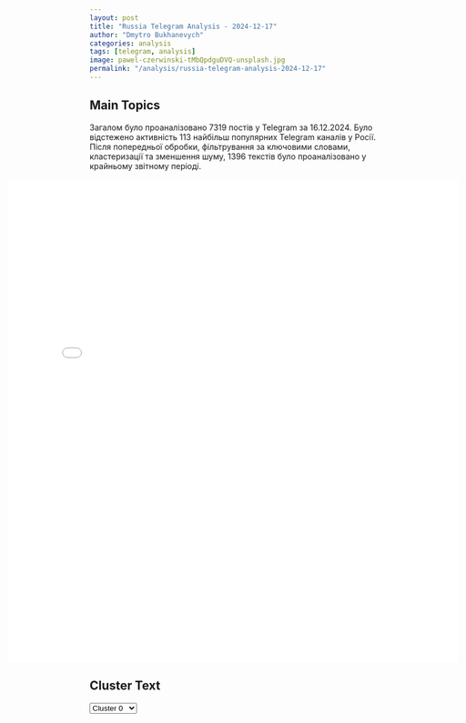 ```yaml
---
layout: post
title: "Russia Telegram Analysis - 2024-12-17"
author: "Dmytro Bukhanevych"
categories: analysis
tags: [telegram, analysis]
image: pawel-czerwinski-tMbQpdguDVQ-unsplash.jpg
permalink: "/analysis/russia-telegram-analysis-2024-12-17"
---
```


<style>
    /* Adjusting iframe-container styles */
    .wide-iframe-container {
        width: calc(100% + 30vw);  /* Extending the width */
        margin-left: -15vw;       /* Negative margin to push to the left */
        overflow: hidden;         /* In case the iframe content spills over */
    }

    .wide-iframe-container iframe {
        width: 100%;  /* Making the iframe take the full width of its container */
        border: none; /* Removing any borders from the iframe */
    }

    /* Toggle mechanism */
    .hidden {
        display: none;
    }
    
    .show-content-target:checked + .show-content {
        display: block;
    }
</style>

<h2>Main Topics</h2>
<p>Загалом було проаналізовано 7319 постів у Telegram за 16.12.2024. Було відстежено активність 113 найбільш популярних Telegram каналів у Росії. Після попередньої обробки, фільтрування за ключовими словами, кластеризації та зменшення шуму, 1396 текстів було проаналізовано у крайньому звітному періоді.</p>
<!-- Embedding Main Plotly Visualization -->
<div class="wide-iframe-container">
    <iframe src="{{site.baseurl}}/visualizations/2024-12-17/fig_topics_time.html" height="850"></iframe>
</div>


<h2>Cluster Text</h2>

<!-- Dropdown to select a cluster -->
<select id="clusterSelector" onchange="displayClusterText()">
<option value="0">Cluster 0</option><option value="1">Cluster 1</option><option value="2">Cluster 2</option><option value="3">Cluster 3</option><option value="4">Cluster 4</option><option value="5">Cluster 5</option><option value="6">Cluster 6</option><option value="7">Cluster 7</option><option value="8">Cluster 8</option><option value="9">Cluster 9</option><option value="10">Cluster 10</option><option value="11">Cluster 11</option><option value="12">Cluster 12</option><option value="13">Cluster 13</option><option value="14">Cluster 14</option><option value="15">Cluster 15</option><option value="16">Cluster 16</option>
</select>

<!-- Display area for the selected cluster's text -->
<div id="clusterTextDisplay" class="hidden"></div>

<script type="text/javascript">
    var clusterDetails = {"0": "<b>Total Posts:</b> 44<br><b>Date:</b> 2024-12-16 16:28:32+00:00<br><b>Author:</b> mig41<br><b>Link:</b> https://t.me/s/mig41/38948<br><b>Subscribers:</b> 502076<br><b>Text:</b> \u0422\u0435\u043a\u0441\u0442: \u0422\u0440\u0430\u043c\u043f \u0437\u0430\u044f\u0432\u0438\u043b, \u0447\u0442\u043e \u0443\u0441\u0435\u0440\u0434\u043d\u043e \u0440\u0430\u0431\u043e\u0442\u0430\u0435\u0442 \u043d\u0430\u0434 \u043f\u0440\u0435\u043a\u0440\u0430\u0449\u0435\u043d\u0438\u0435\u043c \u043a\u043e\u043d\u0444\u043b\u0438\u043a\u0442\u0430 \u043d\u0430 \u0423\u043a\u0440\u0430\u0438\u043d\u0435, \u0438 \"\u043d\u0435\u0431\u043e\u043b\u044c\u0448\u043e\u0439 \u043f\u0440\u043e\u0433\u0440\u0435\u0441\u0441\" \u0443\u0436\u0435 \u0434\u043e\u0441\u0442\u0438\u0433\u043d\u0443\u0442\ud83d\ude40\ud83d\ude40\ud83d\ude40\u23fa\u041e\u0441\u0442\u043e\u0440\u043e\u0436\u043d\u043e, \u043f\u043b\u0430\u043d\u0438\u0440\u0443\u0435\u043c \u0431\u0443\u0434\u0443\u0449\u0435\u0435! \u041c\u0418\u0413 \u0420\u043e\u0441\u0441\u0438\u0438. \u041f\u043e\u0434\u043f\u0438\u0441\u0430\u0442\u044c\u0441\u044f", "1": "<b>Total Posts:</b> 31<br><b>Date:</b> 2024-12-16 11:55:15+00:00<br><b>Author:</b> tvrain<br><b>Link:</b> https://t.me/s/tvrain/84062<br><b>Subscribers:</b> 468995<br><b>Text:</b> \u0422\u0435\u043a\u0441\u0442: \u0412\u043a\u043b\u044e\u0447\u0430\u0439\u0442\u0435 \u043d\u043e\u0432\u043e\u0441\u0442\u0438 \u0441 \u042d\u0434\u0443\u0430\u0440\u0434\u043e\u043c \u0411\u0443\u0440\u043c\u0438\u0441\u0442\u0440\u043e\u0432\u044b\u043c. \u0412 \u044d\u0442\u043e\u043c \u0432\u044b\u043f\u0443\u0441\u043a\u0435:\ud83d\udd39\u0412\u043e\u0439\u0441\u043a\u0430 \u041a\u041d\u0414\u0420 \u0432\u0441\u0442\u0443\u043f\u0438\u043b\u0438 \u0432 \u0431\u043e\u0438 \u0432 \u041a\u0443\u0440\u0441\u043a\u043e\u0439 \u043e\u0431\u043b\u0430\u0441\u0442\u0438 \u0438 \u043f\u043e\u043d\u0435\u0441\u043b\u0438 \u0442\u044f\u0436\u0435\u043b\u044b\u0435 \u043f\u043e\u0442\u0435\u0440\u0438. \ud83d\udd39\u0417\u0430 \u043d\u0435\u0441\u043a\u043e\u043b\u044c\u043a\u043e \u0434\u043d\u0435\u0439 \u0420\u043e\u0441\u0441\u0438\u044f \u0432\u044b\u0432\u0435\u043b\u0430 \u0438\u0437 \u0421\u0438\u0440\u0438\u0438 \u043d\u0435 \u043c\u0435\u043d\u0435\u0435 \u0447\u0435\u0442\u044b\u0440\u0435\u0445\u0441\u043e\u0442 \u0432\u043e\u0435\u043d\u043d\u044b\u0445.\ud83d\udd39\u041f\u0443\u0442\u0438\u043d \u043f\u043e\u0432\u044b\u0441\u0438\u043b \u0441\u0443\u0434\u044c\u044e, \u043a\u043e\u0442\u043e\u0440\u044b\u0439 \u043e\u0442\u043a\u043b\u043e\u043d\u044f\u043b \u0438\u0441\u043a\u0438 \u041d\u0430\u0432\u0430\u043b\u044c\u043d\u043e\u0433\u043e.\ud83d\udd39\u041c\u0438\u043d\u0437\u0434\u0440\u0430\u0432 \u043f\u043e\u043e\u0431\u0435\u0449\u0430\u043b \u0440\u043e\u0441\u0441\u0438\u044f\u043d\u0430\u043c \u0431\u0435\u0441\u043f\u043b\u0430\u0442\u043d\u0443\u044e \u0432\u0430\u043a\u0446\u0438\u043d\u0443 \u043e\u0442 \u0440\u0430\u043a\u0430.\u041f\u043e\u0434\u043a\u043b\u044e\u0447\u0430\u0439\u0442\u0435\u0441\u044c!", "2": "<b>Total Posts:</b> 592<br><b>Date:</b> 2024-12-16 21:14:45+00:00<br><b>Author:</b> rvvoenkor<br><b>Link:</b> https://t.me/s/RVvoenkor/82817<br><b>Subscribers:</b> 1643919<br><b>Text:</b> \u0422\u0435\u043a\u0441\u0442: \u203c\ufe0f\ud83c\uddf7\ud83c\uddfa\ud83c\uddfa\ud83c\udde6\u041d\u0430 \u041a\u0443\u0440\u0430\u0445\u043e\u0432\u0441\u043a\u043e\u043c \u043d\u0430\u043f\u0440\u0430\u0432\u043b\u0435\u043d\u0438\u0438 \u0443 \u0412\u0421\u0423 \"\u043e\u0434\u0438\u043d \u043a\u043e\u0442\u0435\u043b \u0437\u0430 \u0434\u0440\u0443\u0433\u0438\u043c\" \u0438\u0437-\u0437\u0430 \u043b\u0436\u0438 \u0438 \u0442\u0443\u043f\u043e\u0441\u0442\u0438 \u043a\u043e\u043c\u0430\u043d\u0434\u0438\u0440\u043e\u0432\u25aa\ufe0f\u042d\u0442\u043e \u043f\u0440\u043e\u0438\u0441\u0445\u043e\u0434\u0438\u0442 \u0438\u0437-\u0437\u0430 \"\u0441\u043e\u0432\u0435\u0442\u0441\u043a\u043e\u0433\u043e \u043d\u0430\u0440\u0440\u0430\u0442\u0438\u0432\u0430 \"\u0441\u0442\u043e\u044f\u0442\u044c \u0434\u043e \u043a\u043e\u043d\u0446\u0430\" \u0438 \u043d\u0435\u0436\u0435\u043b\u0430\u043d\u0438\u044f \u043a\u043e\u043c\u0430\u043d\u0434\u0438\u0440\u043e\u0432 \u043d\u0430 \u043c\u0435\u0441\u0442\u0430\u0445 \u0434\u043e\u043a\u043b\u0430\u0434\u044b\u0432\u0430\u0442\u044c \u043d\u0430\u0432\u0435\u0440\u0445 \u043e \u0440\u0435\u0430\u043b\u044c\u043d\u043e\u0439 \u043e\u0431\u0441\u0442\u0430\u043d\u043e\u0432\u043a\u0435, \u043f\u0438\u0448\u0443\u0442 \u0412\u0421\u0423\u0448\u043d\u0438\u043a\u0438.\u25aa\ufe0f\u041e\u0444\u0438\u0446\u0435\u0440 \u0412\u0421\u0423 \u0441 \u043f\u043e\u0437\u044b\u0432\u043d\u044b\u043c \u0410\u043b\u0435\u043a\u0441 \u043f\u0438\u0448\u0435\u0442, \u0447\u0442\u043e\u00a0\u0443\u043a\u0440\u0430\u0438\u043d\u0441\u043a\u0438\u0435 \u0432\u043e\u0439\u0441\u043a\u0430 \u0435\u0449\u0435 \"\u043d\u0435 \u0443\u0441\u043f\u0435\u043b\u0438 \u0442\u043e\u043b\u043a\u043e\u043c \u0437\u0430\u0432\u0435\u0440\u0448\u0438\u0442\u044c \u0432\u044b\u0432\u043e\u0434 \u043f\u043e\u0434\u0440\u0430\u0437\u0434\u0435\u043b\u0435\u043d\u0438\u0439 \u0438\u0437 \u0440\u0430\u0439\u043e\u043d\u0430 \u0423\u0441\u043f\u0435\u043d\u043e\u0432\u043a\u0438\", \u043a\u0430\u043a \u0440\u0443\u0441\u0441\u043a\u0438\u0435 \u0443\u0436\u0435 \u043f\u044b\u0442\u0430\u044e\u0442\u0441\u044f \u0432\u0437\u044f\u0442\u044c \u0432\u0435\u0441\u044c \u0440\u0430\u0439\u043e\u043d \u041a\u0443\u0440\u0430\u0445\u043e\u0432\u043e \u0432 \u043e\u043a\u0440\u0443\u0436\u0435\u043d\u0438\u0435.\u25aa\ufe0f\u041f\u043e \u0435\u0433\u043e \u0434\u0430\u043d\u043d\u044b\u043c, \u0412\u0421  \u0443\u0436\u0435 \u0437\u0430\u043a\u0440\u0435\u043f\u0438\u043b\u0438\u0441\u044c \u0432 \u0440\u0430\u0439\u043e\u043d\u0435 \u0421\u0443\u0445\u0438\u0445 \u042f\u043b\u043e\u0432 \u0438 \u0417\u0435\u043b\u0435\u043d\u043e\u0432\u043a\u0438, \u0430 \u0434\u0430\u043b\u044c\u0448\u0435 \u043f\u043e\u043f\u044b\u0442\u0430\u044e\u0442\u0441\u044f \u043f\u0435\u0440\u0435\u0440\u0435\u0437\u0430\u0442\u044c \u0433\u043b\u0430\u0432\u043d\u0443\u044e \u0442\u0440\u0430\u0441\u0441\u0443 \u043d\u0430 \u041a\u0443\u0440\u0430\u0445\u043e\u0432\u043e - \u0432 \u0440\u0430\u0439\u043e\u043d\u0435 \u0441\u0435\u043b\u0430 \u0423\u043b\u0430\u043a\u043b\u044b.\u2796\"\u0415\u0441\u043b\u0438 \u0438\u043c \u044d\u0442\u043e \u0443\u0434\u0430\u0441\u0442\u0441\u044f, \u0442\u043e \u0433\u0440\u0443\u043f\u043f\u0438\u0440\u043e\u0432\u043a\u0430 \u0432\u043e\u0439\u0441\u043a \u043f\u043e\u0434 \u041a\u0443\u0440\u0430\u0445\u043e\u0432\u043e \u043d\u0435 \u0431\u0443\u0434\u0435\u0442 \u0438\u043c\u0435\u0442\u044c \u043d\u043e\u0440\u043c\u0430\u043b\u044c\u043d\u044b\u0445 \u043f\u0443\u0442\u0435\u0439 \u0441\u043e\u043e\u0431\u0449\u0435\u043d\u0438\u044f. \u0422\u043e\u043b\u044c\u043a\u043e \u043f\u043e\u043b\u0435\u0432\u044b\u043c\u0438 \u0434\u043e\u0440\u043e\u0433\u0430\u043c\u0438, \u0447\u0442\u043e \u0443\u0436\u0435 \u0443\u0441\u043b\u043e\u0436\u043d\u0438\u0442 \u043e\u0431\u0441\u0442\u0430\u043d\u043e\u0432\u043a\u0443\", - \u043f\u0438\u0448\u0435\u0442 \u0410\u043b\u0435\u043a\u0441.\u2796\u0411\u043e\u0435\u0432\u0438\u043a 24 \u041e\u0428\u0411 \u0421. \u0411\u0443\u043d\u044f\u0442\u043e\u0432 \u043f\u0438\u0448\u0435\u0442, \u0447\u0442\u043e \"\u0434\u0435\u043b\u043e \u043d\u0435 \u0442\u043e\u043b\u044c\u043a\u043e \u0432 \u0432\u044b\u0441\u0448\u0435\u043c \u043a\u043e\u043c\u0430\u043d\u0434\u043e\u0432\u0430\u043d\u0438\u0438 \u0434\u0430\u043d\u043d\u043e\u0433\u043e \u043d\u0430\u043f\u0440\u0430\u0432\u043b\u0435\u043d\u0438\u044f\".\u2796\"\u0415\u0441\u043b\u0438 \u0431\u044b \u043a\u043e\u043c\u0430\u043d\u0434\u0438\u0440\u044b \u0431\u0440\u0438\u0433\u0430\u0434 \u043f\u043e\u0441\u0442\u043e\u044f\u043d\u043d\u043e \u0434\u043e\u043a\u043b\u0430\u0434\u044b\u0432\u0430\u043b\u0438 \u0440\u0435\u0430\u043b\u044c\u043d\u0443\u044e \u0438\u043d\u0444\u043e\u0440\u043c\u0430\u0446\u0438\u044e \u043f\u043e \u043f\u043e\u043b\u043e\u0436\u0435\u043d\u0438\u044e \u0434\u0435\u043b, \u0430 \u043d\u0435 \u0436\u0435\u043b\u0430\u0435\u043c\u0443\u044e, \u0441 \u043d\u0430\u0434\u0435\u0436\u0434\u043e\u0439 \u043d\u0430 \u0432\u043e\u0437\u043e\u0431\u043d\u043e\u0432\u043b\u0435\u043d\u0438\u0435 \u043f\u043e\u0437\u0438\u0446\u0438\u0439, \u043d\u0435 \u0437\u0430\u0433\u043d\u0430\u043b\u0438 \u0431\u044b \u043b\u044e\u0434\u0435\u0439 \u0432 \u0442\u0430\u043a\u043e\u0435 \u043e\u0447\u043a\u043e. \u0418 \u044d\u0442\u043e \u043a\u0430\u0441\u0430\u0435\u0442\u0441\u044f \u043f\u043e\u0447\u0442\u0438 \u0432\u0441\u0435\u0445 \u043d\u0430\u043f\u0440\u0430\u0432\u043b\u0435\u043d\u0438\u0439\", - \u043f\u0438\u0448\u0435\u0442 \u0411\u0443\u043d\u044f\u0442\u043e\u0432.t.me/RVvoenkor", "3": "<b>Total Posts:</b> 170<br><b>Date:</b> 2024-12-16 11:06:23+00:00<br><b>Author:</b> rian_ru<br><b>Link:</b> https://t.me/s/rian_ru/273127<br><b>Subscribers:</b> 3381305<br><b>Text:</b> \u0422\u0435\u043a\u0441\u0442: \u0413\u043b\u0430\u0432\u043d\u044b\u0435 \u0437\u0430\u044f\u0432\u043b\u0435\u043d\u0438\u044f \u041f\u0443\u0442\u0438\u043d\u0430 \u043d\u0430 \u043a\u043e\u043b\u043b\u0435\u0433\u0438\u0438 \u041c\u0438\u043d\u043e\u0431\u043e\u0440\u043e\u043d\u044b \u0420\u043e\u0441\u0441\u0438\u0438:\u25aa\ufe0f\u0420\u043e\u0441\u0441\u0438\u0439\u0441\u043a\u0438\u0435 \u0432\u043e\u0435\u043d\u043d\u044b\u0435 \u0437\u0430 2024 \u0433\u043e\u0434 \u043e\u0441\u0432\u043e\u0431\u043e\u0434\u0438\u043b\u0438 \u0432 \u0445\u043e\u0434\u0435 \u0421\u0412\u041e 189 \u043d\u0430\u0441\u0435\u043b\u0435\u043d\u043d\u044b\u0445 \u043f\u0443\u043d\u043a\u0442\u043e\u0432, \u0432\u043b\u0430\u0434\u0435\u044e\u0442 \u0441\u0442\u0440\u0430\u0442\u0435\u0433\u0438\u0447\u0435\u0441\u043a\u043e\u0439 \u0438\u043d\u0438\u0446\u0438\u0430\u0442\u0438\u0432\u043e\u0439 \u043f\u043e \u043b\u0438\u043d\u0438\u0438 \u0431\u043e\u0435\u0432\u043e\u0433\u043e \u0441\u043e\u043f\u0440\u0438\u043a\u043e\u0441\u043d\u043e\u0432\u0435\u043d\u0438\u044f.\u25aa\ufe0f\u0421\u0428\u0410 \u043f\u0440\u043e\u0434\u043e\u043b\u0436\u0430\u044e\u0442 \u043d\u0430\u043a\u0430\u0447\u0438\u0432\u0430\u0442\u044c \u043a\u0438\u0435\u0432\u0441\u043a\u0438\u0439 \u0440\u0435\u0436\u0438\u043c \u043e\u0440\u0443\u0436\u0438\u0435\u043c \u0438 \u0434\u0435\u043d\u044c\u0433\u0430\u043c\u0438, \u0417\u0430\u043f\u0430\u0434 \u0434\u043e\u0432\u043e\u0434\u0438\u0442 \u0420\u043e\u0441\u0441\u0438\u044e \u0434\u043e \u043a\u0440\u0430\u0441\u043d\u043e\u0439 \u0447\u0435\u0440\u0442\u044b, \u041c\u043e\u0441\u043a\u0432\u0430 \u043d\u0435 \u043c\u043e\u0436\u0435\u0442 \u043d\u0430 \u044d\u0442\u043e \u043d\u0435 \u043e\u0442\u0432\u0435\u0447\u0430\u0442\u044c.\u25aa\ufe0f\u041c\u043e\u0441\u043a\u0432\u0430 \u043d\u0435 \u0431\u0440\u044f\u0446\u0430\u0435\u0442 \u044f\u0434\u0435\u0440\u043d\u044b\u043c \u043e\u0440\u0443\u0436\u0438\u0435\u043c, \u043d\u0430 \u0417\u0430\u043f\u0430\u0434\u0435 \u043f\u0443\u0433\u0430\u044e\u0442 \u0441\u0432\u043e\u0435 \u043d\u0430\u0441\u0435\u043b\u0435\u043d\u0438\u0435 \u043c\u0438\u0444\u0438\u0447\u0435\u0441\u043a\u0438\u043c\u0438 \u0437\u0430\u044f\u0432\u043b\u0435\u043d\u0438\u044f\u043c\u0438, \u0447\u0442\u043e \u0420\u043e\u0441\u0441\u0438\u044f \u044f\u043a\u043e\u0431\u044b \u043f\u043b\u0430\u043d\u0438\u0440\u0443\u0435\u0442 \u043d\u0430\u043f\u0430\u0434\u0430\u0442\u044c \u043d\u0430 \u043a\u043e\u0433\u043e-\u0442\u043e.\u25aa\ufe0f\u0420\u043e\u0441\u0441\u0438\u044f \u0441\u043d\u0438\u043c\u0435\u0442 \u0441 \u0441\u0435\u0431\u044f \u0434\u043e\u0431\u0440\u043e\u0432\u043e\u043b\u044c\u043d\u044b\u0435 \u043e\u0433\u0440\u0430\u043d\u0438\u0447\u0435\u043d\u0438\u044f \u043f\u043e \u0440\u0430\u0437\u043c\u0435\u0449\u0435\u043d\u0438\u044e \u0420\u0421\u041c\u0414, \u0435\u0441\u043b\u0438 \u0421\u0428\u0410 \u043f\u0440\u0438\u0441\u0442\u0443\u043f\u044f\u0442 \u043a \u0440\u0430\u0437\u0432\u0435\u0440\u0442\u044b\u0432\u0430\u043d\u0438\u044e \u0442\u0430\u043a\u0438\u0445 \u0441\u0438\u0441\u0442\u0435\u043c.\u25aa\ufe0f\u0420\u043e\u0441\u0441\u0438\u044f \u0432\u044b\u043d\u0443\u0436\u0434\u0435\u043d\u0430 \u043f\u0440\u0438\u043d\u0438\u043c\u0430\u0442\u044c \u0434\u043e\u043f\u043e\u043b\u043d\u0438\u0442\u0435\u043b\u044c\u043d\u044b\u0435 \u043c\u0435\u0440\u044b \u0431\u0435\u0437\u043e\u043f\u0430\u0441\u043d\u043e\u0441\u0442\u0438, \u043d\u043e \u0434\u0435\u043b\u0430\u0435\u0442 \u044d\u0442\u043e \u0430\u043a\u043a\u0443\u0440\u0430\u0442\u043d\u043e \u0438 \u0432\u0437\u0432\u0435\u0448\u0435\u043d\u043d\u043e.\u25aa\ufe0f\u0421\u0435\u0440\u0438\u0439\u043d\u044b\u0439 \u0432\u044b\u043f\u0443\u0441\u043a \u043a\u043e\u043c\u043f\u043b\u0435\u043a\u0441\u043e\u0432 \"\u041e\u0440\u0435\u0448\u043d\u0438\u043a\" \u0431\u0443\u0434\u0435\u0442 \u043e\u0431\u0435\u0441\u043f\u0435\u0447\u0435\u043d \u0432 \u0431\u043b\u0438\u0436\u0430\u0439\u0448\u0435\u0435 \u0432\u0440\u0435\u043c\u044f.\u25aa\ufe0f\u041d\u0435\u0441\u043a\u043e\u043b\u044c\u043a\u043e \u0442\u044b\u0441\u044f\u0447 \u0431\u0435\u0441\u043f\u0438\u043b\u043e\u0442\u043d\u0438\u043a\u043e\u0432 \u043f\u043e\u0441\u0442\u0443\u043f\u0430\u044e\u0442 \u0435\u0436\u0435\u0434\u043d\u0435\u0432\u043d\u043e \u0432 \u0440\u043e\u0441\u0441\u0438\u0439\u0441\u043a\u0438\u0435 \u0432\u043e\u0439\u0441\u043a\u0430, \u0430 \u043a\u043e\u043d\u0442\u0440\u0430\u043a\u0442 \u043e \u0432\u043e\u0435\u043d\u043d\u043e\u0439 \u0441\u043b\u0443\u0436\u0431\u0435 \u0435\u0436\u0435\u0434\u043d\u0435\u0432\u043d\u043e \u0432 2024 \u043f\u043e\u0434\u043f\u0438\u0441\u044b\u0432\u0430\u044e\u0442 \u0431\u043e\u043b\u0435\u0435 \u0442\u044b\u0441\u044f\u0447\u0438 \u0447\u0435\u043b\u043e\u0432\u0435\u043a.", "4": "<b>Total Posts:</b> 21<br><b>Date:</b> 2024-12-16 17:16:48+00:00<br><b>Author:</b> bbbreaking<br><b>Link:</b> https://t.me/s/bbbreaking/196294<br><b>Subscribers:</b> 1842277<br><b>Text:</b> \u0422\u0435\u043a\u0441\u0442: \u26a1\ufe0f\u0422\u0440\u0430\u043c\u043f \u0437\u0430\u044f\u0432\u0438\u043b, \u0447\u0442\u043e \u043d\u0435 \u043f\u0440\u0438\u0433\u043b\u0430\u0441\u0438\u043b \u0417\u0435\u043b\u0435\u043d\u0441\u043a\u043e\u0433\u043e \u043d\u0430 \u0441\u0432\u043e\u044e \u0438\u043d\u0430\u0443\u0433\u0443\u0440\u0430\u0446\u0438\u044e \u0432 \u044f\u043d\u0432\u0430\u0440\u0435 2025 \u0433\u043e\u0434\u0430\"\u041d\u0435\u0442, \u044f \u043d\u0435 \u043f\u0440\u0438\u0433\u043b\u0430\u0448\u0430\u043b\", - \u0441\u043e\u043e\u0431\u0449\u0438\u043b \u043e\u043d \u0436\u0443\u0440\u043d\u0430\u043b\u0438\u0441\u0442\u0430\u043c \u043d\u0430 \u043f\u0440\u0435\u0441\u0441-\u043a\u043e\u043d\u0444\u0435\u0440\u0435\u043d\u0446\u0438\u0438, \u0433\u043e\u0432\u043e\u0440\u044f \u043e \u043f\u0440\u0438\u0433\u043b\u0430\u0448\u0435\u043d\u0438\u0438 \u0417\u0435\u043b\u0435\u043d\u0441\u043a\u043e\u0433\u043e \u043d\u0430 \u0438\u043d\u0430\u0443\u0433\u0443\u0440\u0430\u0446\u0438\u044e. \u0422\u0440\u0430\u043c\u043f \u0434\u043e\u0431\u0430\u0432\u0438\u043b, \u0447\u0442\u043e, \u0435\u0441\u043b\u0438 \u0417\u0435\u043b\u0435\u043d\u0441\u043a\u0438\u0439 \u0445\u043e\u0447\u0435\u0442 \u043f\u0440\u0438\u0441\u0443\u0442\u0441\u0442\u0432\u043e\u0432\u0430\u0442\u044c \u043d\u0430 \u043c\u0435\u0440\u043e\u043f\u0440\u0438\u044f\u0442\u0438\u0438, \u043a\u043e\u0442\u043e\u0440\u043e\u0435 \u043f\u0440\u043e\u0439\u0434\u0435\u0442 20 \u044f\u043d\u0432\u0430\u0440\u044f \u0432 \u0430\u043c\u0435\u0440\u0438\u043a\u0430\u043d\u0441\u043a\u043e\u0439 \u0441\u0442\u043e\u043b\u0438\u0446\u0435, \u0442\u043e \u043c\u043e\u0436\u0435\u0442 \u043f\u0440\u0438\u0435\u0445\u0430\u0442\u044c.", "5": "<b>Total Posts:</b> 32<br><b>Date:</b> 2024-12-16 10:01:01+00:00<br><b>Author:</b> meduzalive<br><b>Link:</b> https://t.me/s/meduzalive/118642<br><b>Subscribers:</b> 1269750<br><b>Text:</b> \u0422\u0435\u043a\u0441\u0442: \u0415\u0432\u0440\u043e\u0441\u043e\u044e\u0437 \u043f\u0440\u0438\u043d\u044f\u043b 15-\u0439 \u043f\u0430\u043a\u0435\u0442 \u0441\u0430\u043d\u043a\u0446\u0438\u0439 \u043f\u0440\u043e\u0442\u0438\u0432 \u0420\u043e\u0441\u0441\u0438\u0438 \u041e\u0433\u0440\u0430\u043d\u0438\u0447\u0435\u043d\u0438\u044f \u0432\u0432\u0435\u0434\u0435\u043d\u044b \u043f\u0440\u043e\u0442\u0438\u0432 54 \u0444\u0438\u0437\u0438\u0447\u0435\u0441\u043a\u0438\u0445 \u0438 30 \u044e\u0440\u0438\u0434\u0438\u0447\u0435\u0441\u043a\u0438\u0445 \u043b\u0438\u0446 \u2014 \u0432 \u0442\u043e\u043c \u0447\u0438\u0441\u043b\u0435 \u043f\u0440\u043e\u0442\u0438\u0432 \u0434\u0432\u0443\u0445 \u0432\u044b\u0441\u043e\u043a\u043e\u043f\u043e\u0441\u0442\u0430\u0432\u043b\u0435\u043d\u043d\u044b\u0445 \u0447\u0438\u043d\u043e\u0432\u043d\u0438\u043a\u043e\u0432 \u0438\u0437 \u041a\u041d\u0414\u0420. \u041d\u043e\u0432\u044b\u0435 \u0441\u0430\u043d\u043a\u0446\u0438\u0438 \u043f\u0440\u0438\u0437\u0432\u0430\u043d\u044b \u0440\u0435\u0448\u0438\u0442\u044c \u043f\u0440\u043e\u0431\u043b\u0435\u043c\u0443 \u043e\u0431\u0445\u043e\u0434\u0430 \u043f\u0440\u0435\u0434\u044b\u0434\u0443\u0449\u0438\u0445 \u043e\u0433\u0440\u0430\u043d\u0438\u0447\u0435\u043d\u0438\u0439 \u0415\u0421 \u0438 \u043d\u0430\u043f\u0440\u0430\u0432\u043b\u0435\u043d\u044b \u043d\u0430 \u0442\u0435\u043d\u0435\u0432\u043e\u0439 \u0444\u043b\u043e\u0442 \u0440\u043e\u0441\u0441\u0438\u0439\u0441\u043a\u0438\u0445 \u0442\u0430\u043d\u043a\u0435\u0440\u043e\u0432 (\u0432 15-\u0439 \u043f\u0430\u043a\u0435\u0442 \u0432\u043e\u0448\u043b\u0438 52 \u0441\u0443\u0434\u043d\u0430) \u0438 \u043e\u0441\u043b\u0430\u0431\u043b\u0435\u043d\u0438\u0435 \u0432\u043e\u0435\u043d\u043d\u043e-\u043f\u0440\u043e\u043c\u044b\u0448\u043b\u0435\u043d\u043d\u043e\u0433\u043e \u043a\u043e\u043c\u043f\u043b\u0435\u043a\u0441\u0430 \u0420\u0424, \u0437\u0430\u044f\u0432\u0438\u043b \u0441\u043e\u0432\u0435\u0442 \u0415\u0432\u0440\u043e\u0441\u043e\u044e\u0437\u0430. \u0412\u043f\u0435\u0440\u0432\u044b\u0435 \u043f\u043e\u0434 \u0441\u0430\u043d\u043a\u0446\u0438\u0438 \u043f\u043e\u043f\u0430\u043b\u0438 \u043f\u043e\u0441\u0442\u0430\u0432\u0449\u0438\u043a\u0438 \u043a\u043e\u043c\u043f\u043e\u043d\u0435\u043d\u0442\u043e\u0432 \u0434\u043b\u044f \u0431\u0435\u0441\u043f\u0438\u043b\u043e\u0442\u043d\u0438\u043a\u043e\u0432 \u0438\u0437 \u041a\u0438\u0442\u0430\u044f. \u0412 \u0441\u043f\u0438\u0441\u043e\u043a \u0432\u043a\u043b\u044e\u0447\u0438\u043b\u0438 \u0442\u0430\u043a\u0436\u0435 \u043e\u0440\u0433\u0430\u043d\u0438\u0437\u0430\u0446\u0438\u0438 \u0438\u0437 \u0418\u043d\u0434\u0438\u0438, \u0418\u0440\u0430\u043d\u0430, \u041e\u0410\u042d \u0438 \u0421\u0435\u0440\u0431\u0438\u0438.", "6": "<b>Total Posts:</b> 15<br><b>Date:</b> 2024-12-16 11:36:06+00:00<br><b>Author:</b> rian_ru<br><b>Link:</b> https://t.me/s/rian_ru/273134<br><b>Subscribers:</b> 3381305<br><b>Text:</b> \u0422\u0435\u043a\u0441\u0442: \u2757\ufe0f\u041f\u0443\u0442\u0438\u043d \u0441\u0447\u0438\u0442\u0430\u0435\u0442 \u0441\u043d\u0438\u0436\u0435\u043d\u0438\u0435 \u043c\u043e\u0431\u0438\u043b\u0438\u0437\u0430\u0446\u0438\u043e\u043d\u043d\u043e\u0433\u043e \u0432\u043e\u0437\u0440\u0430\u0441\u0442\u0430 \u043d\u0430 \u0423\u043a\u0440\u0430\u0438\u043d\u0435 \u0434\u043e 18 \u043b\u0435\u0442 \u0432\u043e\u0437\u043c\u043e\u0436\u043d\u044b\u043c \u0438 \u043f\u0440\u0435\u0441\u0442\u0443\u043f\u043d\u044b\u043c.\u0421\u0438\u0442\u0443\u0430\u0446\u0438\u044e \u043d\u0430 \u043f\u043e\u043b\u0435 \u0431\u043e\u044f \u0442\u0430\u043a\u043e\u0439 \u0448\u0430\u0433 \u041a\u0438\u0435\u0432\u0430, \u043f\u043e \u043c\u043d\u0435\u043d\u0438\u044e \u043f\u0440\u0435\u0437\u0438\u0434\u0435\u043d\u0442\u0430 \u0420\u043e\u0441\u0441\u0438\u0438, \u043d\u0435 \u043f\u043e\u043c\u0435\u043d\u044f\u0435\u0442.", "7": "<b>Total Posts:</b> 51<br><b>Date:</b> 2024-12-16 11:22:18+00:00<br><b>Author:</b> epoddubny<br><b>Link:</b> https://t.me/s/epoddubny/21901<br><b>Subscribers:</b> 736802<br><b>Text:</b> \u0422\u0435\u043a\u0441\u0442: \u041f\u0440\u043e\u0442\u0438\u0432\u043d\u0438\u043a \u043a\u043e\u043d\u0442\u0440\u043e\u043b\u0438\u0440\u0443\u0435\u0442 \u043c\u0435\u043d\u0435\u0435 1% \u0442\u0435\u0440\u0440\u0438\u0442\u043e\u0440\u0438\u0438 \u041b\u041d\u0420 \u0438 25-30% \u0414\u041d\u0420, \u0417\u0430\u043f\u043e\u0440\u043e\u0436\u0441\u043a\u043e\u0439 \u0438 \u0425\u0435\u0440\u0441\u043e\u043d\u0441\u043a\u043e\u0439 \u043e\u0431\u043b\u0430\u0441\u0442\u0435\u0439, - \u0441\u043b\u0435\u0434\u0443\u0435\u0442 \u0438\u0437 \u0437\u0430\u044f\u0432\u043b\u0435\u043d\u0438\u044f \u0433\u043b\u0430\u0432\u044b \u0440\u043e\u0441\u0441\u0438\u0439\u0441\u043a\u043e\u0433\u043e \u041c\u0438\u043d\u043e\u0431\u043e\u0440\u043e\u043d\u044b. \u0411\u0435\u043b\u043e\u0443\u0441\u043e\u0432 \u0437\u0430\u044f\u0432\u0438\u043b, \u0447\u0442\u043e \u0440\u043e\u0441\u0441\u0438\u0439\u0441\u043a\u0438\u0435 \u0432\u043e\u0435\u043d\u043d\u044b\u0435 \u0432 \u0445\u043e\u0434\u0435 \u0421\u0412\u041e \u0432 \u044d\u0442\u043e\u043c \u0433\u043e\u0434\u0443 \u043e\u0441\u0432\u043e\u0431\u043e\u0434\u0438\u043b\u0438 4,5 \u0442\u044b\u0441\u044f\u0447\u0438 \u043a\u0432\u0430\u0434\u0440\u0430\u0442\u043d\u044b\u0445 \u043a\u0438\u043b\u043e\u043c\u0435\u0442\u0440\u043e\u0432. \u2013 \u041f\u043e\u0442\u0435\u0440\u0438 \u0412\u0421\u0423 \u0432 2024 \u0433\u043e\u0434\u0443 \u043f\u0440\u0435\u0432\u044b\u0441\u0438\u043b\u0438 560 \u0442\u044b\u0441\u044f\u0447 \u0432\u043e\u0435\u043d\u043d\u043e\u0441\u043b\u0443\u0436\u0430\u0449\u0438\u0445 \u0443\u0431\u0438\u0442\u044b\u043c\u0438 \u0438 \u0440\u0430\u043d\u0435\u043d\u044b\u043c\u0438, \u0441 \u043d\u0430\u0447\u0430\u043b\u0430 \u0421\u0412\u041e - \u043f\u043e\u0447\u0442\u0438 \u043c\u0438\u043b\u043b\u0438\u043e\u043d \u0447\u0435\u043b\u043e\u0432\u0435\u043a;\u2013 \u0412 \u0412\u0421 \u0420\u0424 \u0441\u0444\u043e\u0440\u043c\u0438\u0440\u0443\u044e\u0442 \u043d\u043e\u0432\u044b\u0439 \u0440\u043e\u0434 \u0432\u043e\u0439\u0441\u043a \u2014 \"\u0432\u043e\u0439\u0441\u043a\u0430 \u0431\u0435\u0441\u043f\u0438\u043b\u043e\u0442\u043d\u044b\u0445 \u0441\u0438\u0441\u0442\u0435\u043c\", \u0437\u0430\u0432\u0435\u0440\u0448\u0430\u0442 \u0438\u0445 \u0441\u043e\u0437\u0434\u0430\u043d\u0438\u0435 \u0443\u0436\u0435 \u0432 \u0442\u0440\u0435\u0442\u044c\u0435\u043c \u043a\u0432\u0430\u0440\u0442\u0430\u043b\u0435 2025 \u0433\u043e\u0434\u0430; \u2013 \u0421\u0440\u0435\u0434\u0441\u0442\u0432\u0430 \u043f\u0440\u043e\u0442\u0438\u0432\u043e\u0432\u043e\u0437\u0434\u0443\u0448\u043d\u043e\u0439 \u043e\u0431\u043e\u0440\u043e\u043d\u044b \u0432 \u0445\u043e\u0434\u0435 \u0441\u043f\u0435\u0446\u043e\u043f\u0435\u0440\u0430\u0446\u0438\u0438 \u043f\u043e\u043a\u0430\u0437\u0430\u043b\u0438 \u0432\u044b\u0441\u043e\u043a\u0443\u044e \u044d\u0444\u0444\u0435\u043a\u0442\u0438\u0432\u043d\u043e\u0441\u0442\u044c, \u0432 \u0442\u0435\u043a\u0443\u0449\u0435\u043c \u0433\u043e\u0434\u0443 \u0441\u0431\u0438\u0442\u043e 86 \u0440\u0430\u043a\u0435\u0442 Storm Shadow, 215 \u0410\u0422\u0410CMS;\u2013 \u041f\u043e\u043b\u043e\u0436\u0438\u0442\u0435\u043b\u044c\u043d\u044b\u0439 \u043e\u043f\u044b\u0442 \u0441\u043e\u0437\u0434\u0430\u043d\u0438\u044f \u0441\u0438\u0441\u0442\u0435\u043c\u044b \u041f\u0412\u041e \u0432\u043e\u043a\u0440\u0443\u0433 \u041c\u043e\u0441\u043a\u0432\u044b \u0441\u043b\u0435\u0434\u0443\u0435\u0442 \u0443\u0447\u0435\u0441\u0442\u044c \u043f\u0440\u0438 \u043f\u043e\u0441\u0442\u0440\u043e\u0435\u043d\u0438\u0438 \u0441\u0438\u0441\u0442\u0435\u043c \u0432 \u0434\u0440\u0443\u0433\u0438\u0445 \u0440\u0435\u0433\u0438\u043e\u043d\u0430\u0445;\u2013 \u0414\u043b\u044f \u043e\u0442\u0440\u0430\u0436\u0435\u043d\u0438\u044f \u0443\u0433\u0440\u043e\u0437 \u043e\u0442 \u041d\u0410\u0422\u041e \u0442\u0440\u0435\u0431\u0443\u0435\u0442\u0441\u044f \u0440\u0435\u0448\u0438\u0442\u044c \u0440\u044f\u0434 \u0437\u0430\u0434\u0430\u0447, \u0432 \u0442\u043e\u043c \u0447\u0438\u0441\u043b\u0435 \u0432\u043d\u0435\u0434\u0440\u0438\u0442\u044c \u043d\u043e\u0432\u044b\u0435 \u043f\u043e\u0434\u0445\u043e\u0434\u044b \u043a \u0444\u043e\u0440\u043c\u0438\u0440\u043e\u0432\u0430\u043d\u0438\u044e \u0433\u043e\u0441\u043f\u0440\u043e\u0433\u0440\u0430\u043c\u043c\u044b \u0432\u043e\u043e\u0440\u0443\u0436\u0435\u043d\u0438\u044f. @epoddubny", "8": "<b>Total Posts:</b> 21<br><b>Date:</b> 2024-12-16 10:44:52+00:00<br><b>Author:</b> ostashkonews<br><b>Link:</b> https://t.me/s/OstashkoNews/165403<br><b>Subscribers:</b> 386420<br><b>Text:</b> \u0422\u0435\u043a\u0441\u0442: \ud83c\uddf7\ud83c\uddfa \u0428\u0442\u0430\u0442\u043d\u0430\u044f \u0447\u0438\u0441\u043b\u0435\u043d\u043d\u043e\u0441\u0442\u044c \u0412\u0421 \u0420\u0424 \u043f\u043e\u0432\u044b\u0448\u0435\u043d\u0430 \u0434\u043e 1,5 \u043c\u043b\u043d \u0432\u043e\u0435\u043d\u043d\u043e\u0441\u043b\u0443\u0436\u0430\u0449\u0438\u0445 \u2013 \u041f\u0443\u0442\u0438\u043d\u0411\u043e\u043b\u044c\u0448\u0435 \u0442\u044b\u0441\u044f\u0447\u0438 \u0447\u0435\u043b\u043e\u0432\u0435\u043a \u0432 \u0434\u0435\u043d\u044c \u043f\u043e\u0441\u0442\u0443\u043f\u0430\u044e\u0442 \u043d\u0430 \u0432\u043e\u0435\u043d\u043d\u0443\u044e \u0441\u043b\u0443\u0436\u0431\u0443 \u043f\u043e \u043a\u043e\u043d\u0442\u0440\u0430\u043a\u0442\u0443, \u043e\u0442\u043c\u0435\u0442\u0438\u043b \u043f\u0440\u0435\u0437\u0438\u0434\u0435\u043d\u0442, \u00ab\u043b\u044e\u0434\u0438 \u0434\u043e\u0431\u0440\u043e\u0432\u043e\u043b\u044c\u043d\u043e \u0438\u0434\u0443\u0442 \u043d\u0430 \u0444\u0440\u043e\u043d\u0442\u00bb.\u041e\u0441\u0442\u0430\u0448\u043a\u043e! \u0412\u0430\u0436\u043d\u043e\u0435 | \u043f\u043e\u0434\u043f\u0438\u0448\u0438\u0441\u044c | #\u0432\u0430\u0436\u043d\u043e\u0435", "9": "<b>Total Posts:</b> 19<br><b>Date:</b> 2024-12-16 10:46:46+00:00<br><b>Author:</b> ejdailyru<br><b>Link:</b> https://t.me/s/ejdailyru/288794<br><b>Subscribers:</b> 571308<br><b>Text:</b> \u0422\u0435\u043a\u0441\u0442: \u0411\u0435\u043b\u043e\u0443\u0441\u043e\u0432 \u0437\u0430\u044f\u0432\u0438\u043b, \u0447\u0442\u043e \u041c\u0438\u043d\u043e\u0431\u043e\u0440\u043e\u043d\u044b \u0420\u0424 \u0434\u043e\u043b\u0436\u043d\u043e \u0431\u044b\u0442\u044c \u0433\u043e\u0442\u043e\u0432\u043e \u043a \u043b\u044e\u0431\u043e\u043c\u0443 \u0440\u0430\u0437\u0432\u0438\u0442\u0438\u044e \u043e\u0431\u0441\u0442\u0430\u043d\u043e\u0432\u043a\u0438, \u0432\u043a\u043b\u044e\u0447\u0430\u044f \u0432\u043e\u0437\u043c\u043e\u0436\u043d\u044b\u0439 \u0432\u043e\u0435\u043d\u043d\u044b\u0439 \u043a\u043e\u043d\u0444\u043b\u0438\u043a\u0442 \u0441 \u041d\u0410\u0422\u041e \u0432 \u0415\u0432\u0440\u043e\u043f\u0435 \u0432 \u0431\u043b\u0438\u0436\u0430\u0439\u0448\u0435\u0435 \u0434\u0435\u0441\u044f\u0442\u0438\u043b\u0435\u0442\u0438\u0435. @ejdailyru", "10": "<b>Total Posts:</b> 27<br><b>Date:</b> 2024-12-16 10:37:15+00:00<br><b>Author:</b> mig41<br><b>Link:</b> https://t.me/s/mig41/38929<br><b>Subscribers:</b> 502076<br><b>Text:</b> \u0422\u0435\u043a\u0441\u0442: \u2757\ufe0f\u0417\u0430\u043f\u0430\u0434 \u0434\u043e\u0432\u043e\u0434\u0438\u0442 \u0420\u043e\u0441\u0441\u0438\u044e \u0434\u043e \u043a\u0440\u0430\u0441\u043d\u043e\u0439 \u0447\u0435\u0440\u0442\u044b, \u043d\u0430 \u044d\u0442\u043e \u041c\u043e\u0441\u043a\u0432\u0430 \u043d\u0435 \u043c\u043e\u0436\u0435\u0442 \u043d\u0435 \u043e\u0442\u0432\u0435\u0447\u0430\u0442\u044c \u2014 \u041f\u0443\u0442\u0438\u043d \u043d\u0430 \u043a\u043e\u043b\u043b\u0435\u0433\u0438\u0438 \u041c\u0438\u043d\u0431\u043e\u0440\u043e\u043d\u044b", "11": "<b>Total Posts:</b> 22<br><b>Date:</b> 2024-12-16 09:09:51+00:00<br><b>Author:</b> rt_russian<br><b>Link:</b> https://t.me/s/rt_russian/224265<br><b>Subscribers:</b> 1018520<br><b>Text:</b> \u0422\u0435\u043a\u0441\u0442: \u0420\u043e\u0441\u0441\u0438\u0439\u0441\u043a\u0438\u0435 \u0432\u043e\u0435\u043d\u043d\u044b\u0435 \u043e\u0441\u0432\u043e\u0431\u043e\u0434\u0438\u043b\u0438 \u043d\u0430\u0441\u0435\u043b\u0451\u043d\u043d\u044b\u0439 \u043f\u0443\u043d\u043a\u0442 \u0415\u043b\u0438\u0437\u0430\u0432\u0435\u0442\u043e\u0432\u043a\u0430 \u0432 \u0414\u041d\u0420 \u2014 \u041c\u0438\u043d\u043e\u0431\u043e\u0440\u043e\u043d\u044b.\ud83d\udfe9 \u041f\u043e\u0434\u043f\u0438\u0441\u0430\u0442\u044c\u0441\u044f | \u041f\u0440\u0438\u0441\u043b\u0430\u0442\u044c \u043d\u043e\u0432\u043e\u0441\u0442\u044c | \u0427\u0438\u0442\u0430\u0442\u044c \u0430\u043d\u0430\u043b\u0438\u0442\u0438\u043a\u0443", "12": "<b>Total Posts:</b> 15<br><b>Date:</b> 2024-12-16 10:31:24+00:00<br><b>Author:</b> ru2ch<br><b>Link:</b> https://t.me/s/ru2ch/130320<br><b>Subscribers:</b> 537337<br><b>Text:</b> \u0422\u0435\u043a\u0441\u0442: \u2757\ufe0f\u0420\u043e\u0441\u0441\u0438\u044f \u0432 2024 \u0433\u043e\u0434\u0443 \u043e\u0441\u0432\u043e\u0431\u043e\u0434\u0438\u043b\u0430 189 \u043d\u0430\u0441\u0435\u043b\u0451\u043d\u043d\u044b\u0445 \u043f\u0443\u043d\u043a\u0442\u043e\u0432 \u0432 \u0440\u0430\u043c\u043a\u0430\u0445 \u0441\u043f\u0435\u0446\u043e\u043f\u0435\u0440\u0430\u0446\u0438\u0438 \u2014 \u041f\u0443\u0442\u0438\u043d", "13": "<b>Total Posts:</b> 30<br><b>Date:</b> 2024-12-16 15:39:01+00:00<br><b>Author:</b> tass_agency<br><b>Link:</b> https://t.me/s/tass_agency/291364<br><b>Subscribers:</b> 500108<br><b>Text:</b> \u0422\u0435\u043a\u0441\u0442: \u25b6 \u0412\u043b\u0430\u0434\u0438\u043c\u0438\u0440 \u041f\u0443\u0442\u0438\u043d \u043f\u0440\u043e\u0432\u043e\u0434\u0438\u0442 \u0432\u0441\u0442\u0440\u0435\u0447\u0443 \u0441 \u043a\u0440\u0443\u043f\u043d\u044b\u043c \u0431\u0438\u0437\u043d\u0435\u0441\u043e\u043c. \u041f\u0440\u0438\u0441\u043e\u0435\u0434\u0438\u043d\u044f\u0439\u0442\u0435\u0441\u044c \u043a \u043d\u0430\u0448\u0435\u0439 \u0442\u0440\u0430\u043d\u0441\u043b\u044f\u0446\u0438\u0438.", "14": "<b>Total Posts:</b> 15<br><b>Date:</b> 2024-12-16 06:31:25+00:00<br><b>Author:</b> bloodysx<br><b>Link:</b> https://t.me/s/bloodysx/41007<br><b>Subscribers:</b> 1160829<br><b>Text:</b> \u0422\u0435\u043a\u0441\u0442: \u0414\u043e\u043b\u0433\u043e\u0435 \u0432\u0440\u0435\u043c\u044f \u043f\u043e\u043b\u0438\u0442\u043e\u043b\u043e\u0433 \u0415\u043a\u0430\u0442\u0435\u0440\u0438\u043d\u0430 \u0428\u0443\u043b\u044c\u043c\u0430\u043d* \u0432\u044b\u0441\u0442\u0443\u043f\u0430\u043b\u0430 \u0441\u0432\u043e\u0435\u0433\u043e \u0440\u043e\u0434\u0430 \u043a\u043e\u043b\u043b\u0435\u043a\u0442\u0438\u0432\u043d\u044b\u043c \u043f\u0441\u0438\u0445\u043e\u0442\u0435\u0440\u0430\u043f\u0435\u0432\u0442\u043e\u043c. \u041e\u043f\u0438\u0441\u044b\u0432\u0430\u044f \u0420\u043e\u0441\u0441\u0438\u044e \u043a\u0430\u043a \u00ab\u0441\u0442\u0440\u0430\u043d\u0443 \u043f\u0435\u0440\u0435\u0445\u043e\u0434\u043d\u043e\u0439 \u0434\u0435\u043c\u043e\u043a\u0440\u0430\u0442\u0438\u0438\u00bb, \u043e\u043d\u0430 \u0443\u043c\u0435\u043b\u0430 \u0432\u043d\u0443\u0448\u0438\u0442\u044c \u043d\u0430\u0434\u0435\u0436\u0434\u0443 \u0434\u0430\u0436\u0435 \u0441\u0430\u043c\u044b\u043c \u0443\u043f\u043e\u0440\u043d\u044b\u043c \u043f\u0435\u0441\u0441\u0438\u043c\u0438\u0441\u0442\u0430\u043c: \u043d\u0438\u0447\u0435\u0433\u043e \u0441\u0442\u0440\u0430\u0448\u043d\u043e\u0433\u043e, \u044d\u0442\u043e \u043f\u0440\u043e\u0431\u043b\u0435\u043c\u044b \u0440\u043e\u0441\u0442\u0430, \u043d\u0435\u0438\u0437\u0431\u0435\u0436\u043d\u044b\u0435 \u043f\u0435\u0440\u0435\u0433\u0438\u0431\u044b \u043d\u0430 \u043c\u0435\u0441\u0442\u0430\u0445, \u0437\u0430\u043f\u0430\u0441\u0438\u0442\u0435\u0441\u044c \u0442\u0435\u0440\u043f\u0435\u043d\u0438\u0435\u043c \u2014 \u0438 \u0420\u043e\u0441\u0441\u0438\u044f \u043e\u0431\u044f\u0437\u0430\u0442\u0435\u043b\u044c\u043d\u043e \u043f\u0440\u0438\u0441\u043e\u0435\u0434\u0438\u043d\u0438\u0442\u0441\u044f \u043a \u043a\u043b\u0443\u0431\u0443 \u0440\u0430\u0437\u0432\u0438\u0442\u044b\u0445 \u0433\u043e\u0441\u0443\u0434\u0430\u0440\u0441\u0442\u0432, \u043e\u0442\u0431\u0440\u043e\u0441\u0438\u0432 \u0432\u0441\u0435 \u0430\u0442\u0430\u0432\u0438\u0437\u043c\u044b \u0438 \u043f\u0435\u0440\u0435\u0436\u0438\u0442\u043a\u0438 \u043f\u0440\u043e\u0448\u043b\u043e\u0433\u043e. \u041d\u043e \u0440\u0435\u0430\u043b\u044c\u043d\u043e\u0441\u0442\u044c, \u043a\u0430\u043a \u043e\u043a\u0430\u0437\u0430\u043b\u043e\u0441\u044c, \u0440\u0435\u0448\u0438\u043b\u0430 \u043f\u043e\u0439\u0442\u0438 \u0441\u0432\u043e\u0438\u043c \u0444\u0435\u0432\u0440\u0430\u043b\u0451\u043c.\u0412 \u043f\u043e\u0441\u043b\u0435\u0434\u043d\u0438\u0439 \u0440\u0430\u0437 \u043c\u044b \u0432\u0441\u0442\u0440\u0435\u0447\u0430\u043b\u0438\u0441\u044c \u0441 \u0415\u043a\u0430\u0442\u0435\u0440\u0438\u043d\u043e\u0439 \u0428\u0443\u043b\u044c\u043c\u0430\u043d \u0432 \u0442\u043e\u043c \u0433\u043e\u0440\u044f\u0447\u0435\u043c \u0444\u0435\u0432\u0440\u0430\u043b\u0435 \u2014 \u0431\u0443\u043a\u0432\u0430\u043b\u044c\u043d\u043e \u0447\u0435\u0440\u0435\u0437 \u043d\u0435\u0441\u043a\u043e\u043b\u044c\u043a\u043e \u0434\u043d\u0435\u0439 \u043f\u043e\u0441\u043b\u0435 \u043d\u0430\u0447\u0430\u043b\u0430 \u0431\u043e\u0435\u0432\u044b\u0445 \u0434\u0435\u0439\u0441\u0442\u0432\u0438\u0439. \u041e\u0431\u0435 \u0442\u043e\u0433\u0434\u0430 \u0431\u044b\u043b\u0438 \u0432 \u0441\u043e\u0441\u0442\u043e\u044f\u043d\u0438\u0438 \u043b\u0451\u0433\u043a\u043e\u0433\u043e \u0448\u043e\u043a\u0430 \u0438 \u0440\u0430\u0441\u0442\u0435\u0440\u044f\u043d\u043d\u043e\u0441\u0442\u0438 \u2014 \u044d\u0442\u043e \u0432\u0438\u0434\u043d\u043e \u0434\u0430\u0436\u0435 \u043f\u043e \u043d\u0430\u0448\u0438\u043c \u043b\u0438\u0446\u0430\u043c, \u043e\u0431\u044f\u0437\u0430\u0442\u0435\u043b\u044c\u043d\u043e \u043f\u0435\u0440\u0435\u0441\u043c\u043e\u0442\u0440\u0438\u0442\u0435 \u0442\u043e \u0438\u043d\u0442\u0435\u0440\u0432\u044c\u044e, \u043a\u043e\u0442\u043e\u0440\u043e\u0435 \u043d\u0430\u0431\u0440\u0430\u043b\u043e \u043f\u043e\u0447\u0442\u0438 9 \u043c\u043b\u043d \u043f\u0440\u043e\u0441\u043c\u043e\u0442\u0440\u043e\u0432. \u00ab\u041f\u0440\u0430\u0432\u044b \u043e\u043a\u0430\u0437\u0430\u043b\u0438\u0441\u044c \u0432\u0441\u0435 \u0433\u043e\u0440\u043e\u0434\u0441\u043a\u0438\u0435 \u0441\u0443\u043c\u0430\u0441\u0448\u0435\u0434\u0448\u0438\u0435!\u00bb \u2014 \u0441 \u0433\u043e\u0440\u044c\u043a\u043e\u0439 \u0438\u0440\u043e\u043d\u0438\u0435\u0439 \u0441\u043a\u0430\u0437\u0430\u043b\u0430 \u0442\u043e\u0433\u0434\u0430 \u0415\u043a\u0430\u0442\u0435\u0440\u0438\u043d\u0430, \u0432\u0441\u0435\u0433\u0434\u0430 \u0441\u0442\u043e\u044f\u0432\u0448\u0430\u044f \u043d\u0430 \u043f\u043e\u0437\u0438\u0446\u0438\u044f\u0445 \u0440\u0430\u0446\u0438\u043e\u043d\u0430\u043b\u0438\u0437\u043c\u0430.\u0420\u0430\u0437\u0433\u043e\u0432\u0430\u0440\u0438\u0432\u0430\u0442\u044c \u0441 \u0415\u043a\u0430\u0442\u0435\u0440\u0438\u043d\u043e\u0439 \u043c\u043d\u0435 \u0432\u0441\u0435\u0433\u0434\u0430 \u043d\u0440\u0430\u0432\u0438\u0442\u0441\u044f, \u043d\u0430 \u044d\u0442\u043e\u0442 \u0440\u0430\u0437 \u043c\u044b \u0432\u0441\u0442\u0440\u0435\u0442\u0438\u043b\u0438\u0441\u044c \u0432 \u0411\u0435\u0440\u043b\u0438\u043d\u0435 \u2014 \u043f\u043e\u0447\u0442\u0438 \u0442\u0440\u0438 \u0433\u043e\u0434\u0430 \u0441\u043f\u0443\u0441\u0442\u044f. \u041c\u043d\u0435 \u0431\u044b\u043b\u043e \u0438\u043d\u0442\u0435\u0440\u0435\u0441\u043d\u043e \u0443\u0437\u043d\u0430\u0442\u044c, \u043f\u0440\u043e\u0434\u043e\u043b\u0436\u0430\u0435\u0442 \u043b\u0438 \u043e\u043d\u0430 \u0441\u0447\u0438\u0442\u0430\u0442\u044c \u0420\u043e\u0441\u0441\u0438\u044e \u00ab\u0441\u0442\u0440\u0430\u043d\u043e\u0439 \u043f\u0435\u0440\u0435\u0445\u043e\u0434\u043d\u043e\u0439 \u0434\u0435\u043c\u043e\u043a\u0440\u0430\u0442\u0438\u0438\u00bb. \u0417\u0430\u043e\u0434\u043d\u043e \u043c\u044b \u0432\u0441\u043f\u043e\u043c\u043d\u0438\u043b\u0438 \u043f\u0440\u043e\u0433\u043d\u043e\u0437\u044b, \u043a\u0430\u043a\u0438\u0435 \u0434\u0430\u0432\u0430\u043b\u0438 \u0442\u043e\u0433\u0434\u0430, \u0438\u0437 \u0433\u043e\u0440\u044f\u0447\u0435\u0433\u043e \u0444\u0435\u0432\u0440\u0430\u043b\u044f 2022, \u043f\u043e\u0433\u043e\u0432\u043e\u0440\u0438\u043b\u0438 \u043e \u0440\u0430\u0437\u043d\u043e\u0433\u043b\u0430\u0441\u0438\u044f\u0445 \u0432 \u0440\u043e\u0441\u0441\u0438\u0439\u0441\u043a\u043e\u0439 \u043e\u043f\u043f\u043e\u0437\u0438\u0446\u0438\u0438 \u0438 \u043e \u0432\u043e\u0437\u0432\u0440\u0430\u0449\u0435\u043d\u0438\u0438 \u0422\u0440\u0430\u043c\u043f\u0430. \u0418\u043d\u0442\u0435\u0440\u0432\u044c\u044e \u0443\u0436\u0435 \u043d\u0430 \u043a\u0430\u043d\u0430\u043b\u0435 #\u041e\u0441\u0442\u043e\u0440\u043e\u0436\u043d\u043e\u0421\u043e\u0431\u0447\u0430\u043a \u2014 https://youtu.be/-5WbIw4u84o*\u041c\u0438\u043d\u0438\u0441\u0442\u0435\u0440\u0441\u0442\u0432\u043e\u043c \u044e\u0441\u0442\u0438\u0446\u0438\u0438 \u0420\u0424 \u043f\u0440\u0438\u0437\u043d\u0430\u043d\u0430 \u0438\u043d\u043e\u0441\u0442\u0440\u0430\u043d\u043d\u044b\u043c \u0430\u0433\u0435\u043d\u0442\u043e\u043c", "15": "<b>Total Posts:</b> 30<br><b>Date:</b> 2024-12-16 06:16:44+00:00<br><b>Author:</b> olegtsarov<br><b>Link:</b> https://t.me/s/olegtsarov/20412<br><b>Subscribers:</b> 343702<br><b>Text:</b> \u0422\u0435\u043a\u0441\u0442: \u041e \u0441\u0438\u0442\u0443\u0430\u0446\u0438\u0438 \u0432 \u0421\u0438\u0440\u0438\u0438\u25aa\ufe0f\u0412\u0412\u0421 \u0418\u0437\u0440\u0430\u0438\u043b\u044f \u0432\u043d\u043e\u0432\u044c \u043f\u043e\u0434\u0432\u0435\u0440\u0433\u043b\u0438 \u043c\u0430\u0441\u0441\u0438\u0440\u043e\u0432\u0430\u043d\u043d\u043e\u0439 \u0431\u043e\u043c\u0431\u0430\u0440\u0434\u0438\u0440\u043e\u0432\u043a\u0435 \u0442\u0435\u0440\u0440\u0438\u0442\u043e\u0440\u0438\u044e \u0421\u0438\u0440\u0438\u0438. \u0426\u0435\u043b\u044c\u044e \u0441\u0442\u0430\u043b\u0438 \u043a\u0430\u0437\u0430\u0440\u043c\u044b, \u043d\u0430\u0443\u0447\u043d\u043e-\u0438\u0441\u0441\u043b\u0435\u0434\u043e\u0432\u0430\u0442\u0435\u043b\u044c\u0441\u043a\u0438\u0435 \u0446\u0435\u043d\u0442\u0440\u044b \u0438 \u0441\u043a\u043b\u0430\u0434\u044b \u0441 \u0432\u043e\u043e\u0440\u0443\u0436\u0435\u043d\u0438\u0435\u043c \u0441\u0440\u0430\u0437\u0443 \u0432 \u043d\u0435\u0441\u043a\u043e\u043b\u044c\u043a\u0438\u0445 \u043f\u0440\u043e\u0432\u0438\u043d\u0446\u0438\u044f\u0445. \u0412\u0441\u0435 \u041f\u0412\u041e \u0432\u043e\u043a\u0440\u0443\u0433 \u0414\u0430\u043c\u0430\u0441\u043a\u0430 \u0443\u043d\u0438\u0447\u0442\u043e\u0436\u0435\u043d\u043e. \u041e \u043d\u043e\u0447\u043d\u043e\u043c \u0443\u0434\u0430\u0440\u0430 \u043f\u043e \u0441\u043a\u043b\u0430\u0434\u0430\u043c \u0441 \u0431\u043e\u0435\u043f\u0440\u0438\u043f\u0430\u0441\u0430\u043c\u0438 \u0432 \u0422\u0430\u0440\u0442\u0443\u0441\u0435 \u044f \u043f\u0438\u0441\u0430\u043b. \u041e\u043d \u0431\u044b\u043b \u0442\u0430\u043a\u043e\u0439 \u0441\u0438\u043b\u044b, \u0447\u0442\u043e \u0434\u0430\u0436\u0435 \u0432\u044b\u0437\u0432\u0430\u043b \u0437\u0435\u043c\u043b\u0435\u0442\u0440\u044f\u0441\u0435\u043d\u0438\u0435 \u043c\u043e\u0449\u043d\u043e\u0441\u0442\u044c\u044e \u0432 3 \u0431\u0430\u043b\u043b\u0430. \u25aa\ufe0f\u041d\u0430 \u044e\u0433\u0435 \u0421\u0438\u0440\u0438\u0438 \u0426\u0410\u0425\u0410\u041b \u043f\u0440\u043e\u0434\u043e\u043b\u0436\u0430\u0435\u0442 \u0432\u043a\u043b\u0438\u043d\u0438\u0432\u0430\u0442\u044c\u0441\u044f \u0432 \u0442\u0435\u0440\u0440\u0438\u0442\u043e\u0440\u0438\u044e \u0421\u0438\u0440\u0438\u0438. \u0417\u0430 \u043f\u0440\u043e\u0448\u0435\u0434\u0448\u0438\u0435 \u0441\u0443\u0442\u043a\u0438 \u0438\u0437\u0440\u0430\u0438\u043b\u044c\u0442\u044f\u043d\u0435 \u0434\u043e\u0441\u0442\u0438\u0433\u043b\u0438 \u043f\u0440\u043e\u0432\u0438\u043d\u0446\u0438\u0438 \u0414\u0430\u043c\u0430\u0441\u043a, \u0437\u0430\u0445\u0432\u0430\u0442\u0438\u043b\u0438 \u0444\u0435\u0440\u043c\u0443 \u0411\u0435\u0439\u0442-\u0414\u0436\u0435\u043d\u043d \u0438 \u0432\u043e\u0448\u043b\u0438 \u0432 \u0433\u043e\u0440\u043e\u0434 \u0425\u0430\u043d-\u0410\u0440\u043d\u0431\u0430. \u25aa\ufe0f\u0421\u0435\u0439\u0447\u0430\u0441 \u0438\u0437\u0440\u0430\u0438\u043b\u044c\u0441\u043a\u0438\u0435 \u0432\u043e\u0439\u0441\u043a\u0430 \u0437\u0430\u043d\u044f\u043b\u0438 \u0443\u0436\u0435 20 \u0441\u0438\u0440\u0438\u0439\u0441\u043a\u0438\u0445 \u0433\u043e\u0440\u043e\u0434\u043e\u0432 \u0438 \u0434\u0435\u0440\u0435\u0432\u0435\u043d\u044c. \u0422\u0430\u043a\u0436\u0435 \u043e\u043d\u0438 \u0432\u043f\u0435\u0440\u0432\u044b\u0435 \u043f\u0440\u043e\u0434\u0432\u0438\u043d\u0443\u043b\u0438\u0441\u044c \u0432 \u044e\u0436\u043d\u0443\u044e \u0447\u0430\u0441\u0442\u044c \u043f\u0440\u043e\u0432\u0438\u043d\u0446\u0438\u0438 \u041a\u0443\u043d\u0435\u0439\u0442\u0440\u0430, \u043f\u0435\u0440\u0435\u0440\u0435\u0437\u0430\u0432 \u0434\u043e\u0440\u043e\u0433\u0443 \u043c\u0435\u0436\u0434\u0443 \u0410\u043b\u044c-\u041c\u0430\u043b\u043b\u0430\u043a\u043e\u0439 \u0438 \u0421\u0430\u0439\u0434\u043e\u0439 \u043d\u0430 \u0413\u043e\u043b\u0430\u043d\u0441\u043a\u0438\u0445 \u0432\u044b\u0441\u043e\u0442\u0430\u0445. \u25aa\ufe0f\u0414\u0440\u0443\u0437\u044b \u0438\u0437 \u0434\u0435\u0440\u0435\u0432\u043d\u0438 \u0425\u0430\u0434\u0435\u0440 \u043d\u0430 \u044e\u0433\u0435 \u0421\u0438\u0440\u0438\u0438 \u0432\u0431\u043b\u0438\u0437\u0438 \u0441 \u0438\u0437\u0440\u0430\u0438\u043b\u044c\u0441\u043a\u043e\u0439 \u0433\u0440\u0430\u043d\u0438\u0446\u0435\u0439 \u043f\u0440\u0438\u0437\u0432\u0430\u043b\u0438 \u0435\u0432\u0440\u0435\u0439\u0441\u043a\u043e\u0435 \u0433\u043e\u0441\u0443\u0434\u0430\u0440\u0441\u0442\u0432\u043e \u043f\u0440\u0438\u0441\u043e\u0435\u0434\u0438\u043d\u0438\u0442\u044c \u044d\u0442\u0438 \u0442\u0435\u0440\u0440\u0438\u0442\u043e\u0440\u0438\u0438, \u0441\u0443\u0434\u044f \u043f\u043e \u043e\u043f\u0443\u0431\u043b\u0438\u043a\u043e\u0432\u0430\u043d\u043d\u044b\u043c \u0432\u0438\u0434\u0435\u043e.\u25aa\ufe0f\u041f\u0440\u0430\u0432\u0438\u0442\u0435\u043b\u044c\u0441\u0442\u0432\u043e \u0418\u0437\u0440\u0430\u0438\u043b\u044f \u043e\u0434\u043e\u0431\u0440\u0438\u043b\u043e \u043f\u043b\u0430\u043d \u043f\u043e \u0440\u0430\u0437\u0432\u0438\u0442\u0438\u044e \u0413\u043e\u043b\u0430\u043d\u0441\u043a\u0438\u0445 \u0432\u044b\u0441\u043e\u0442 \u043d\u0430 \u0433\u0440\u0430\u043d\u0438\u0446\u0435 \u0441 \u0421\u0438\u0440\u0438\u0435\u0439. \u041f\u043e \u0441\u043b\u043e\u0432\u0430\u043c \u043f\u0440\u0435\u043c\u044c\u0435\u0440-\u043c\u0438\u043d\u0438\u0441\u0442\u0440\u0430 \u0441\u0442\u0440\u0430\u043d\u044b \u0411\u0438\u043d\u044c\u044f\u043c\u0438\u043d\u0430 \u041d\u0435\u0442\u0430\u043d\u044c\u044f\u0445\u0443, \u043f\u043b\u0430\u043d \u043f\u0440\u0435\u0434\u043f\u043e\u043b\u0430\u0433\u0430\u0435\u0442 \u0443\u043a\u0440\u0435\u043f\u043b\u0435\u043d\u0438\u0435 \u043f\u043e\u0441\u0435\u043b\u0435\u043d\u0438\u0439 \u0413\u043e\u043b\u0430\u043d\u0441\u043a\u0438\u0445 \u0432\u044b\u0441\u043e\u0442 \u0438 \u0443\u0434\u0432\u043e\u0435\u043d\u0438\u0435 \u0447\u0438\u0441\u043b\u0430 \u043c\u0435\u0441\u0442\u043d\u044b\u0445 \u0436\u0438\u0442\u0435\u043b\u0435\u0439.\u25aa\ufe0f\u041d\u0430 \u0441\u0435\u0432\u0435\u0440\u0435 \u0430\u043c\u0435\u0440\u0438\u043a\u0430\u043d\u0441\u043a\u0438\u0435 \u0432\u043e\u0439\u0441\u043a\u0430 \u0440\u0430\u0437\u043c\u0435\u0441\u0442\u0438\u043b\u0438\u0441\u044c \u0443 \u043c\u043e\u0441\u0442\u0430 \u041a\u0430\u0440\u0430\u043a\u043e\u0437\u0430\u043a \u0434\u043b\u044f \u043c\u043e\u043d\u0438\u0442\u043e\u0440\u0438\u043d\u0433\u0430 \u043b\u0438\u043d\u0438\u0438 \u0440\u0430\u0437\u0433\u0440\u0430\u043d\u0438\u0447\u0435\u043d\u0438\u044f \u043c\u0435\u0436\u0434\u0443 \u043f\u0440\u043e\u0442\u0443\u0440\u0435\u0446\u043a\u0438\u043c\u0438 \u0444\u043e\u0440\u043c\u0438\u0440\u043e\u0432\u0430\u043d\u0438\u044f\u043c\u0438 \u0421\u041d\u0410 \u0438 \u0421\u0414\u0421. \u041f\u0440\u0438 \u044d\u0442\u043e\u043c \u0442\u0443\u0440\u0435\u0446\u043a\u0438\u0435 \u0441\u0430\u043c\u043e\u043b\u0435\u0442\u044b \u0438 \u0431\u0435\u0441\u043f\u0438\u043b\u043e\u0442\u043d\u0438\u043a\u0438 \u043f\u0440\u043e\u0434\u043e\u043b\u0436\u0430\u044e\u0442 \u0431\u043e\u043c\u0431\u0438\u0442\u044c \u043d\u0430\u0441\u0435\u043b\u0435\u043d\u043d\u044b\u0435 \u043f\u0443\u043d\u043a\u0442\u044b \u043f\u043e\u0434 \u043a\u043e\u043d\u0442\u0440\u043e\u043b\u0435\u043c \u043a\u0443\u0440\u0434\u043e\u0432 (\u043f\u043e\u0441\u043b\u0435\u0434\u043d\u0435\u0435 \u0432\u0438\u0434\u0435\u043e). \u0421\u0432\u044f\u0437\u0430\u043d\u043d\u044b\u0439 \u0441 \u0421\u0414\u0421 \u0441\u0438\u043b\u044b \u043f\u043e\u043a\u0430\u0437\u0430\u043b\u0438 \u043e\u043f\u0435\u0440\u0430\u0446\u0438\u044e \u043f\u043e \u0437\u0430\u0447\u0438\u0441\u0442\u043a\u0435 \u043f\u043b\u043e\u0442\u0438\u043d\u044b \u0422\u0438\u0448\u0440\u0438\u043d \u0438 \u0435\u0435 \u043e\u043a\u0440\u0435\u0441\u0442\u043d\u043e\u0441\u0442\u0435\u0439 \u043e\u0442 \u0442\u0435\u0440\u0440\u043e\u0440\u0438\u0441\u0442\u043e\u0432 \u0421\u041d\u0410. \u041e \u043f\u043b\u043e\u0442\u0438\u043d\u0435 \u043f\u0438\u0441\u0430\u043b \u0432\u0447\u0435\u0440\u0430.\u25aa\ufe0f\u041c\u0438\u043d\u043e\u0431\u043e\u0440\u043e\u043d\u044b \u0422\u0443\u0440\u0446\u0438\u0438 \u0437\u0430\u044f\u0432\u0438\u043b\u043e, \u0447\u0442\u043e \u0434\u043e\u043d\u0435\u0441\u043b\u043e \u0434\u043e \u0421\u0428\u0410 \u0446\u0435\u043b\u044c \u043f\u043e \u043b\u0438\u043a\u0432\u0438\u0434\u0430\u0446\u0438\u0438 \u0420\u0430\u0431\u043e\u0447\u0435\u0439 \u043f\u0430\u0440\u0442\u0438\u0438 \u041a\u0443\u0440\u0434\u0438\u0441\u0442\u0430\u043d\u0430 \u0432 \u0421\u0438\u0440\u0438\u0438. Bloomberg \u043f\u0435\u0440\u0435\u0434\u0430\u0435\u0442 \u0441\u043b\u043e\u0432\u0430  \u043c\u0438\u043d\u0438\u0441\u0442\u0440\u0430 \u043e\u0431\u043e\u0440\u043e\u043d\u044b \u0422\u0443\u0440\u0446\u0438\u0438 \u042f\u0448\u0430\u0440\u0430 \u0413\u044e\u043b\u0435\u0440\u0430, \u0447\u0442\u043e \u0410\u043d\u043a\u0430\u0440\u0430 \u0433\u043e\u0442\u043e\u0432\u0430 \u043e\u043a\u0430\u0437\u0430\u0442\u044c \u043d\u043e\u0432\u043e\u043c\u0443 \u043f\u0440\u0430\u0432\u0438\u0442\u0435\u043b\u044c\u0441\u0442\u0432\u0443 \u0421\u0438\u0440\u0438\u0438 \u0432\u043e\u0435\u043d\u043d\u0443\u044e \u043f\u043e\u0434\u0434\u0435\u0440\u0436\u043a\u0443 \u0432 \u0447\u0430\u0441\u0442\u0438 \u0440\u0430\u0437\u043e\u0440\u0443\u0436\u0435\u043d\u0438\u044f \u043a\u0443\u0440\u0434\u0441\u043a\u0438\u0445 \u00ab\u041e\u0442\u0440\u044f\u0434\u043e\u0432 \u043d\u0430\u0440\u043e\u0434\u043d\u043e\u0439 \u0441\u0430\u043c\u043e\u043e\u0431\u043e\u0440\u043e\u043d\u044b\u00bb (YPG), \u043a\u043e\u0442\u043e\u0440\u044b\u0435 \u044f\u0432\u043b\u044f\u044e\u0442\u0441\u044f \u043e\u0441\u043d\u043e\u0432\u043d\u043e\u0439 \u0441\u043e\u0441\u0442\u0430\u0432\u043b\u044f\u044e\u0449\u0435\u0439 \u0421\u0414\u0421. \u25aa\ufe0f\u0422\u0435\u043c \u0432\u0440\u0435\u043c\u0435\u043d\u0435\u043c \u0437\u0430\u043f\u0440\u0435\u0449\u0435\u043d\u043d\u044b\u0439 \u0442\u0435\u0440\u0440\u043e\u0440\u0438\u0441\u0442\u0438\u0447\u0435\u0441\u043a\u0438\u0439 \u0418\u0413\u0418\u041b, \u0438\u0441\u043f\u043e\u043b\u044c\u0437\u0443\u044f \u0431\u0435\u0437\u0432\u043b\u0430\u0441\u0442\u0438\u0435 \u0432 \u043f\u0443\u0441\u0442\u044b\u043d\u043d\u044b\u0445 \u0440\u0430\u0439\u043e\u043d\u0430\u0445 \u0421\u0438\u0440\u0438\u0438, \u043f\u0440\u043e\u0434\u043e\u043b\u0436\u0430\u0435\u0442 \u043d\u0430\u0440\u0430\u0449\u0438\u0432\u0430\u0442\u044c \u0430\u043a\u0442\u0438\u0432\u043d\u043e\u0441\u0442\u044c. \u0417\u0430 \u043f\u043e\u0441\u043b\u0435\u0434\u043d\u044e\u044e \u043d\u0435\u0434\u0435\u043b\u044e \u0442\u0435\u0440\u0440\u043e\u0440\u0438\u0441\u0442\u044b \u043e\u0441\u0443\u0449\u0435\u0441\u0442\u0432\u0438\u043b\u0438 \u0448\u0435\u0441\u0442\u044c \u043d\u0430\u043f\u0430\u0434\u0435\u043d\u0438\u0439 \u0432 \u0421\u0438\u0440\u0438\u0439\u0441\u043a\u043e\u0439 \u043f\u0443\u0441\u0442\u044b\u043d\u0435, \u0432 \u0440\u0435\u0437\u0443\u043b\u044c\u0442\u0430\u0442\u0435 \u043a\u043e\u0442\u043e\u0440\u044b\u0445 \u0431\u044b\u043b\u0438 \u043a\u0430\u0437\u043d\u0435\u043d\u044b 52 \u0441\u0438\u0440\u0438\u0439\u0441\u043a\u0438\u0445 \u0441\u043e\u043b\u0434\u0430\u0442\u0430 \u0438 18 \u043c\u0438\u0440\u043d\u044b\u0445 \u0436\u0438\u0442\u0435\u043b\u0435\u0439.", "16": "<b>Total Posts:</b> 15<br><b>Date:</b> 2024-12-16 16:36:11+00:00<br><b>Author:</b> itsdonetsk<br><b>Link:</b> https://t.me/s/itsdonetsk/222601<br><b>Subscribers:</b> 574861<br><b>Text:</b> \u0422\u0435\u043a\u0441\u0442: \u0422\u0435\u0440\u043d\u044b \u0432 \u0414\u043e\u043d\u0435\u0446\u043a\u043e\u0439 \u043e\u0431\u043b\u0430\u0441\u0442\u0438\u041f\u043e\u0434\u043f\u0438\u0441\u0430\u0442\u044c\u0441\u044f  |  \u041f\u0440\u0435\u0434\u043b\u043e\u0436\u0438\u0442\u044c \u043d\u043e\u0432\u043e\u0441\u0442\u044c"};

    function displayClusterText() {
        var selectedLabel = document.getElementById("clusterSelector").value;
        var details = clusterDetails[selectedLabel];
        var textDiv = document.getElementById("clusterTextDisplay");
        textDiv.innerHTML = '<p>' + details + '</p>';
        textDiv.classList.remove('hidden');
    }
</script>

